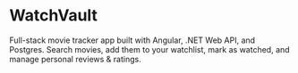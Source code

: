 # WatchVault
Full-stack movie tracker app built with Angular, .NET Web API, and Postgres. Search movies, add them to your watchlist, mark as watched, and manage personal reviews &amp; ratings.
